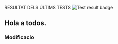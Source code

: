 RESULTAT DELS ÚLTIMS TESTS 
 ![Test result badge](https://img.shields.io/badge/tested%20with-Cypress-04C38E.svg)
## Hola a todos.

### Modificacio 